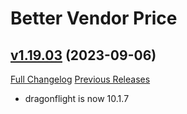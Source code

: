# Better Vendor Price

## [v1.19.03](https://github.com/mooreatv/BetterVendorPrice/tree/v1.19.03) (2023-09-06)
[Full Changelog](https://github.com/mooreatv/BetterVendorPrice/compare/v1.19.02...v1.19.03) [Previous Releases](https://github.com/mooreatv/BetterVendorPrice/releases)

- dragonflight is now 10.1.7  
